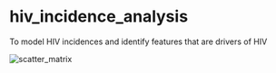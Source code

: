 # hiv_incidence_analysis
To model HIV incidences and identify features that are drivers of HIV 

![scatter_matrix](case-studies/hiv_incidence_analysis/images/scatter_matrix.png)
